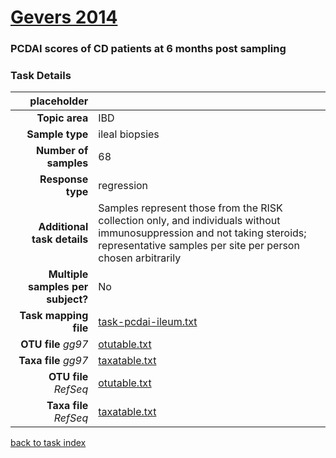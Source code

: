 # [Gevers 2014]( ../docs/gevers.html )
### PCDAI scores of CD patients at 6 months post sampling

### Task Details
| placeholder               |                                                             |
| ------------------------: |-----------------------------------------------------------|
| **Topic area**                | IBD                                                |
| **Sample type**               | ileal biopsies                                         |
| **Number of samples**         | 68                                         |
| **Response type**             | regression                                           |
| **Additional task details**              | Samples represent those from the RISK collection only, and individuals without immunosuppression and not taking steroids; representative samples per site per person chosen arbitrarily                                  |
| **Multiple samples per subject?**     | No |
| **Task mapping file**         | [task-pcdai-ileum.txt](../datasets/gevers/task-pcdai-ileum.txt)                                 |
| **OTU file** *gg97*           | [otutable.txt](../datasets/gevers/gg/otutable.txt)                             |
| **Taxa file** *gg97*          | [taxatable.txt](../datasets/gevers/gg/taxatable.txt)                          |
| **OTU file** *RefSeq*         | [otutable.txt](../datasets/gevers/refseq/otutable.txt)                    |
| **Taxa file** *RefSeq*        | [taxatable.txt](../datasets/gevers/refseq/taxatable.txt)                  |


[back to task index](../README.md)